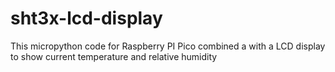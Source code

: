 # sht3x-lcd-display
This micropython code for Raspberry PI Pico combined a with a LCD display to show current temperature and relative humidity
